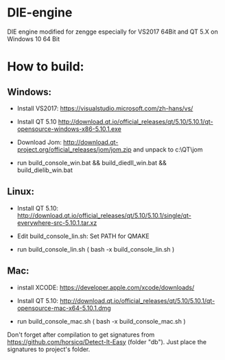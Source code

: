 DIE-engine
==========

DIE engine modified for zengge especially for VS2017 64Bit and QT 5.X on Windows 10 64 Bit

How to build:
==========
## Windows:

* Install VS2017: https://visualstudio.microsoft.com/zh-hans/vs/
* Install QT 5.10 http://download.qt.io/official_releases/qt/5.10/5.10.1/qt-opensource-windows-x86-5.10.1.exe
* Download Jom: http://download.qt-project.org/official_releases/jom/jom.zip and unpack to c:\QT\jom

* run build_console_win.bat && build_diedll_win.bat && build_dielib_win.bat

## Linux:

* Install QT 5.10: http://download.qt.io/official_releases/qt/5.10/5.10.1/single/qt-everywhere-src-5.10.1.tar.xz
* Edit build_console_lin.sh: Set PATH for QMAKE

* run build_console_lin.sh ( bash -x build_console_lin.sh )

## Mac:

* install XCODE: https://developer.apple.com/xcode/downloads/
* Install QT 5.10: http://download.qt.io/official_releases/qt/5.10/5.10.1/qt-opensource-mac-x64-5.10.1.dmg

* run build_console_mac.sh ( bash -x build_console_mac.sh )


Don't forget after compilation to get signatures from https://github.com/horsicq/Detect-It-Easy (folder "db").
Just place the signatures to project's folder.
